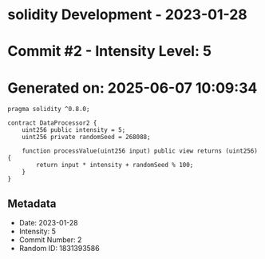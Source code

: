 ﻿# solidity Development - 2023-01-28
# Commit #2 - Intensity Level: 5
# Generated on: 2025-06-07 10:09:34
```solidity
pragma solidity ^0.8.0;

contract DataProcessor2 {
    uint256 public intensity = 5;
    uint256 private randomSeed = 268088;

    function processValue(uint256 input) public view returns (uint256) {
        return input * intensity + randomSeed % 100;
    }
}
```
## Metadata
- Date: 2023-01-28
- Intensity: 5
- Commit Number: 2
- Random ID: 1831393586
